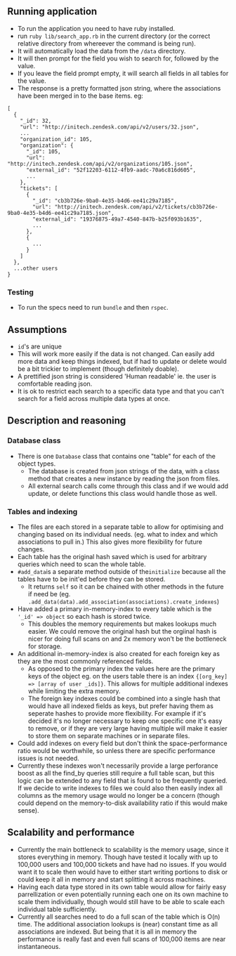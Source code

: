 ## Running application

- To run the application you need to have ruby installed.
- run `ruby lib/search_app.rb` in the current directory (or the correct relative directory from whereever the command is being run).
- It will automatically load the data from the `/data` directory.
- It will then prompt for the field you wish to search for, followed by the value.
- If you leave the field prompt empty, it will search all fields in all tables for the value.
- The response is a pretty formatted json string, where the associations have been merged in to the base items.
  eg:

```
[
  {
    "_id": 32,
    "url": "http://initech.zendesk.com/api/v2/users/32.json",
    ...
    "organization_id": 105,
    "organization": {
      "_id": 105,
      "url": "http://initech.zendesk.com/api/v2/organizations/105.json",
      "external_id": "52f12203-6112-4fb9-aadc-70a6c816d605",
      ...
    },
    "tickets": [
      {
        "_id": "cb3b726e-9ba0-4e35-b4d6-ee41c29a7185",
        "url": "http://initech.zendesk.com/api/v2/tickets/cb3b726e-9ba0-4e35-b4d6-ee41c29a7185.json",
        "external_id": "19376875-49a7-4540-847b-b25f093b1635",
        ...
      },
      {
        ...
      }
    ]
  },
  ...other users
}
```

### Testing

- To run the specs need to run `bundle` and then `rspec`.

## Assumptions

- `id`'s are unique
- This will work more easily if the data is not changed. Can easily add more data and keep things indexed, but if had to update or delete would be a bit trickier to implement (though definitely doable).
- A prettified json string is considered 'Human readable' ie. the user is comfortable reading json.
- It is ok to restrict each search to a specific data type and that you can't search for a field across multiple data types at once.

## Description and reasoning

### Database class

- There is one `Database` class that contains one "table" for each of the object types.
  - The database is created from json strings of the data, with a class method that creates a new instance by reading the json from files.
  - All external search calls come through this class and if we would add update, or delete functions this class would handle those as well.

### Tables and indexing

- The files are each stored in a separate table to allow for optimising and changing based on its individual needs. (eg. what to index and which associations to pull in.) This also gives more flexibility for future changes.
- Each table has the original hash saved which is used for arbitrary queries which need to scan the whole table.
- `#add_data`is a separate method outside of the`initialize` because all the tables have to be init'ed before they can be stored.
  - It returns `self` so it can be chained with other methods in the future if need be (eg. `.add_data(data).add_association(associations).create_indexes`)
- Have added a primary in-memory-index to every table which is the `'_id' => object` so each hash is stored twice.
  - This doubles the memory requirements but makes lookups much easier. We could remove the original hash but the orgiinal hash is nicer for doing full scans on and 2x memory won't be the bottleneck for storage.
- An additional in-memory-index is also created for each foreign key as they are the most commonly referenced fields.
  - As opposed to the primary index the values here are the primary keys of the object eg. on the users table there is an index `{[org_key] => [array of user _ids]}`. This allows for multiple additional indexes while limiting the extra memory.
  - The foreign key indexes could be combined into a single hash that would have all indexed fields as keys, but prefer having them as seperate hashes to provide more flexibility. For example if it's decided it's no longer necessary to keep one specific one it's easy to remove, or if they are very large having multiple will make it easier to store them on separate machines or in separate files.
- Could add indexes on every field but don't think the space-performance ratio would be worthwhile, so unless there are specific performance issues is not needed.
- Currently these indexes won't necessarily provide a large perforance boost as all the find_by queries still require a full table scan, but this logic can be extended to any field that is found to be frequently queried. If we decide to write indexes to files we could also then easily index all columns as the memory usage would no longer be a concern (though could depend on the memory-to-disk availability ratio if this would make sense).

## Scalability and performance

- Currently the main bottleneck to scalability is the memory usage, since it stores everything in memory. Though have tested it locally with up to 100,000 users and 100,000 tickets and have had no issues. If you would want it to scale then would have to either start writing portions to disk or could keep it all in memory and start splitting it across machines.
- Having each data type stored in its own table would allow for fairly easy parrellization or even potentially running each one on its own machine to scale them individually, though would still have to be able to scale each individual table sufficiently.
- Currently all searches need to do a full scan of the table which is O(n) time. The additional association lookups is (near) constant time as all associations are indexed. But being that it is all in memory the performance is really fast and even full scans of 100,000 items are near instantaneous.
